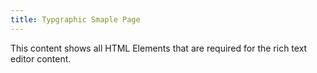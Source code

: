 ```yaml
---
title: Typgraphic Smaple Page
---
```

This content shows all HTML Elements that are required for the rich text editor content.